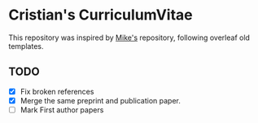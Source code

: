 # Cristian's CurriculumVitae

This repository was inspired by [Mike's](https://github.com/mikecuoco/curriculum-vitae) repository, following overleaf old templates.

## TODO
- [X] Fix broken references
- [X] Merge the same preprint and publication paper.
- [ ] Mark First author papers
